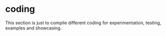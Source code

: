# coding
This section is just to compile different coding for experimentation, testing, examples and showcasing.
